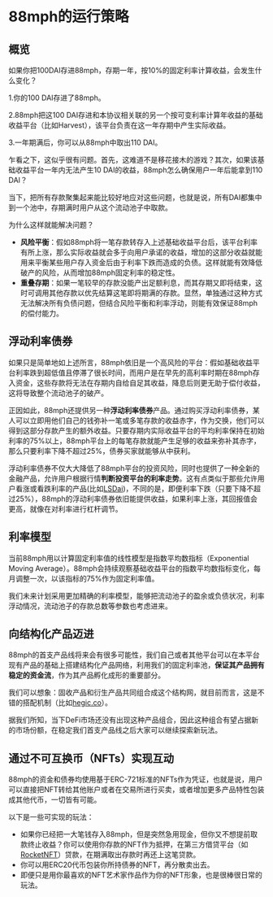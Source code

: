 # 88mph的运行策略

## 概览

如果你把100DAI存进88mph，存期一年，按10%的固定利率计算收益，会发生什么变化？

1.你的100 DAI存进了88mph。

2.88mph把这100 DAI存进和本协议相关联的另一个按可变利率计算年收益的基础收益平台（比如Harvest），该平台负责在这一年存期中产生实际收益。

3.一年期满后，你可以从88mph中取出110 DAI。

乍看之下，这似乎很有问题。首先，这难道不是移花接木的游戏？其次，如果该基础收益平台一年内无法产生10 DAI的收益，88mph怎么确保用户一年后能拿到110 DAI？

当下，把所有存款聚集起来能比较好地应对这些问题，也就是说，所有DAI都集中到一个池中，存期满时用户从这个流动池子中取款。

为什么这样就能解决问题？

- **风险平衡**：假如88mph将一笔存款转存入上述基础收益平台后，该平台利率有所上涨，那么实际收益就会多于向用户承诺的收益，增加的这部分收益就能用来平衡某些用户存入资金后由于利率下跌而造成的负债。这样就能有效降低破产的风险，从而增加88mph固定利率的稳定性。
- **重叠存期**：如果一笔较早的存款没能产出足额利息，而其存期又即将结束，这时可调用其他存款以优先结算这笔即将期满的存款。显然，单独通过这种方式无法解决所有负债问题，但结合风险平衡和利率浮动，则能有效保证88mph的偿付能力。

## 浮动利率债券

如果只是简单地如上述所言，88mph依旧是一个高风险的平台：假如基础收益平台利率跌到超低值且停滞了很长时间，而用户是在早先的高利率时期在88mph存入资金，这些存款将无法在存期内自给自足其收益，降息后则更无助于偿付收益，这将导致整个流动池子的破产。

正因如此，88mph还提供另一种**浮动利率债券**产品。通过购买浮动利率债券，某人可以立即用他们自己的钱弥补一笔或多笔存款的收益赤字，作为交换，他们可以得到这部分存款产生的额外收益。只要存期内实际收益平台的平均利率保持在初始利率的75%以上，88mph平台上的每笔存款就能产生足够的收益来弥补其赤字，那么只要利率下降不超过25%，债券买家就能够从中获利。

浮动利率债券不仅大大降低了88mph平台的投资风险，同时也提供了一种全新的金融产品，允许用户根据行情**判断投资平台的利率走势**。这有点类似于那些允许用户看涨或看跌利率的产品(比如[LSDai](https://lsdai.market/))，不同的是，即便利率下跌（只要下降不超过25%），88mph的浮动利率债券依旧能提供收益，如果利率上涨，其回报值会更高，就像在对利率进行杠杆调节。

## 利率模型

当前88mph用以计算固定利率值的线性模型是指数平均数指标（Exponential Moving Average）。88mph会持续观察基础收益平台的指数平均数指标变化，每月调整一次，以该指标的75%作为固定利率值。

我们未来计划采用更加精确的利率模型，能够把流动池子的盈余或负债状况，利率浮动情况，流动池子的存款总数等参数也考虑进来。

## 向结构化产品迈进

88mph的首支产品线将来会有很多可能性，我们自己或者其他平台可以在本平台现有产品的基础上搭建结构化产品网络，利用我们的固定利率池，**保证其产品拥有稳定的资金流**，作为其产品孵化成形的重要部分。

我们可以想象：固收产品和衍生产品共同组合成这个结构网，就目前而言，这是不错的搭配机制（比如[hegic.co](https://www.hegic.co)）。

据我们所知，当下DeFi市场还没有出现这种产品组合，因此这种组合有望占据新的市场份额，在稳定我们首支产品线之后大家可以继续探索新玩法。

## 通过不可互换币（NFTs）实现互动

88mph的资金和债券均使用基于ERC-721标准的NFTs作为凭证，也就是说，用户可以直接把NFT转给其他账户或者在交易所进行买卖，或者增加更多产品特性包装成其他代币，一切皆有可能。

以下是一些可实现的玩法：

- 如果你已经把一大笔钱存入88mph，但是突然急用现金，但你又不想提前取款终止收益？你可以使用你存款的NFT作为抵押，在第三方借贷平台（如[RocketNFT](https://medium.com/@AlexMasmej/introducing-rocket-get-a-loan-against-your-nfts-f67b1b5738f0)）贷款，在期满取出存款时再还上这笔贷款。
- 你可以用ERC20代币包装你所持债券的NFT，再分散卖出去。
- 即便只是用你最喜欢的NFT艺术家作品作为你的NFT形象，也是很棒很日常的玩法。
